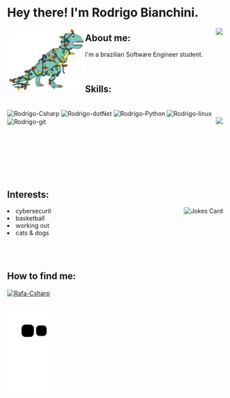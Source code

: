 <h1>Hey there! I'm Rodrigo Bianchini.</h1>

<div align="left"> 
    <img align="left" alt="dino" height="150" style="border-radius:50px;" src="https://github.com/Biankowski/Biankowski/blob/87e3c24814e1db37ca21981cb2c21f88399a5947/giphy.gif">
    <img align="right" height="180em" src="https://github-readme-stats.vercel.app/api?username=Biankowski&show_icons=true&theme=algolia&include_all_commits=true&count_private=true"/>
</div>

<h2>About me:</h2>
<p> I'm a brazilian Software Engineer student.</p>

<br>

<h2>Skills:</h2>

<div style="display: inline_grid"><br>
  <img align="center" alt="Rodrigo-Csharp" height="50" width="60" src="https://cdn.jsdelivr.net/gh/devicons/devicon/icons/csharp/csharp-original.svg">
  <img align="center" alt="Rodrigo-dotNet" height="50" width="60" src="https://cdn.jsdelivr.net/gh/devicons/devicon/icons/dot-net/dot-net-plain-wordmark.svg">
  <img align="center" alt="Rodrigo-Python" height="50" width="60" src="https://cdn.jsdelivr.net/gh/devicons/devicon/icons/python/python-original.svg">
  <img align="center" alt="Rodrigo-linux" height="50" width="60" src="https://cdn.jsdelivr.net/gh/devicons/devicon/icons/linux/linux-original.svg">
  <img align="center" alt="Rodrigo-git" height="50" width="60" src="https://cdn.jsdelivr.net/gh/devicons/devicon/icons/git/git-plain.svg">
  <img align="right" height="150em" src="https://github-readme-stats.vercel.app/api/top-langs/?username=Biankowski&layout=compact&langs_count=7&theme=algolia"/>

</div>

<br>
<br>
<br>
<br>
<br>
<br>
<br>

<h2>Interests:</h2>

<div style="display: inline_grid">
   <img align="right" height="200px" src="https://readme-jokes.vercel.app/api?borderColor=white&theme=algolia" alt="Jokes Card" />
  <li>cybersecurit</li>
  <li>basketball</li>
  <li>working out</li>
  <li>cats & dogs</li>

</div>

<br>
<br>
<br>

<h2>How to find me:</h2>
    <a href="https://www.linkedin.com/in/biankowski/" target="_blank">
        <img align="center" alt="Rafa-Csharp" height="30" width="40" src="https://cdn.jsdelivr.net/gh/devicons/devicon/icons/linkedin/linkedin-original.svg" target="_blank">
    </a>
<br>
<br>

![Snake animation](https://github.com/Biankowski/Biankowski/blob/output/github-contribution-grid-snake.svg)

